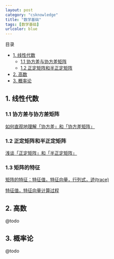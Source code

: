 ```yaml
---
layout: post
category: "csknowledge"
title: "数学基础"
tags: [数学基础]
urlcolor: blue
---
```


目录

<!-- TOC -->

- [1. 线性代数](#1-线性代数)
	- [1.1 协方差与协方差矩阵](#11-协方差与协方差矩阵)
	- [1.2 正定矩阵和半正定矩阵](#12-正定矩阵和半正定矩阵)
- [2. 高数](#2-高数)
- [3. 概率论](#3-概率论)

<!-- /TOC -->

## 1. 线性代数

### 1.1 协方差与协方差矩阵

[如何直观地理解「协方差」和「协方差矩阵」](https://zhuanlan.zhihu.com/p/37609917)

### 1.2 正定矩阵和半正定矩阵

[浅谈「正定矩阵」和「半正定矩阵」](https://zhuanlan.zhihu.com/p/44860862)

### 1.3 矩阵的特征

[矩阵的特征：特征值，特征向量，行列式，迹(trace)](https://zhuanlan.zhihu.com/p/25955676)

[特征值，特征向量计算过程](https://blog.csdn.net/Junerror/article/details/80222540)

## 2. 高数

@todo

## 3. 概率论

@todo


